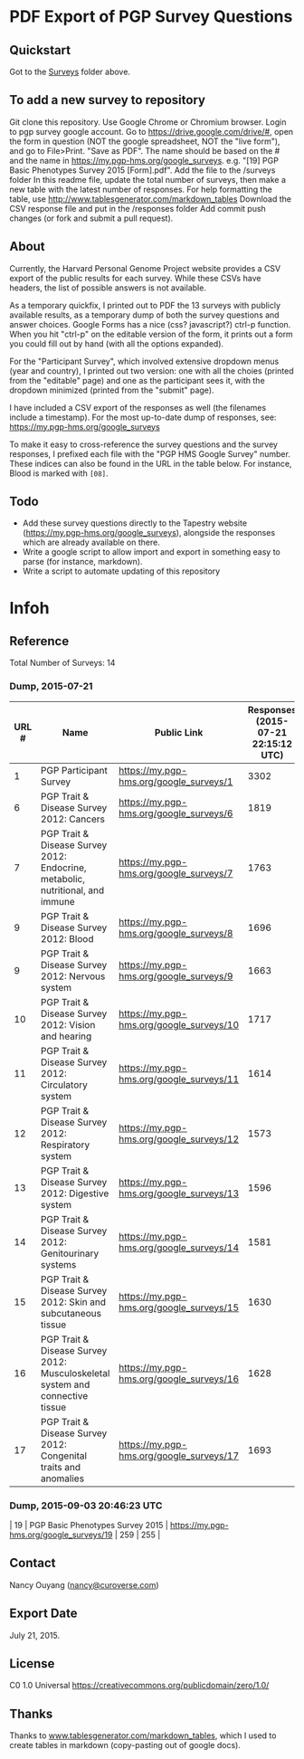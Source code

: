 # PDF Export of PGP Survey Questions

## Quickstart
Got to the <a href="./Surveys">Surveys</a> folder above.

## To add a new survey to repository

Git clone this repository.
Use Google Chrome or Chromium browser. Login to pgp survey google account. Go to https://drive.google.com/drive/#, open the form in question (NOT the google spreadsheet, NOT the "live form"), and go to File>Print. "Save as PDF". The name should be based on the # and the name in https://my.pgp-hms.org/google_surveys. e.g. "[19] PGP Basic Phenotypes Survey 2015 [Form].pdf".
Add the file to the /surveys folder
In this readme file, update the total number of surveys, then make a new table with the latest number of responses. For help formatting the table, use http://www.tablesgenerator.com/markdown_tables
Download the CSV response file and put in the /responses folder
Add commit push changes (or fork and submit a pull request).

## About

Currently, the Harvard Personal Genome Project website provides a CSV export of the public results for each survey. While these CSVs have headers, the list of possible answers is not available.

As a temporary quickfix, I printed out to PDF the 13 surveys with publicly available results, as a temporary dump of both the survey questions and answer choices. Google Forms has a nice (css? javascript?) ctrl-p function. When you hit "ctrl-p" on the editable version of the form, it prints out a form you could fill out by hand (with all the options expanded).

For the "Participant Survey", which involved extensive dropdown menus (year and country), I printed out two version: one with all the choies (printed from the "editable" page) and one as the participant sees it, with the dropdown minimized (printed from the "submit" page).

I have included a CSV export of the responses as well (the filenames include a timestamp). For the most up-to-date dump of responses, see: https://my.pgp-hms.org/google_surveys

To make it easy to cross-reference the survey questions and the survey responses, I prefixed each file with the "PGP HMS Google Survey" number. These indices can also be found in the URL in the table below. For instance, Blood is marked with `[08]`.

## Todo

* Add these survey questions directly to the Tapestry website (https://my.pgp-hms.org/google_surveys), alongside the responses which are already available on there.
* Write a google script to allow import and export in something easy to parse (for instance, markdown).
* Write a script to automate updating of this repository

# Infoh

## Reference 

Total Number of Surveys: 14

### Dump, 2015-07-21

| URL # | Name                                                                           | Public Link                              | Responses (2015-07-21 22:15:12 UTC) | Participants (2015-07-21 22:15:12 UTC) |
|-------|--------------------------------------------------------------------------------|------------------------------------------|-------------------------------------|----------------------------------------|
| 1     | PGP Participant Survey                                                         | https://my.pgp-hms.org/google_surveys/1  | 3302                                | 2689                                   |
| 6     | PGP Trait & Disease Survey 2012: Cancers                                       | https://my.pgp-hms.org/google_surveys/6  | 1819                                | 1667                                   |
| 7     | PGP Trait & Disease Survey 2012: Endocrine, metabolic, nutritional, and immune | https://my.pgp-hms.org/google_surveys/7  | 1763                                | 1616                                   |
| 9     | PGP Trait & Disease Survey 2012: Blood                                         | https://my.pgp-hms.org/google_surveys/8  | 1696                                | 1581                                   |
| 9     | PGP Trait & Disease Survey 2012: Nervous system                                | https://my.pgp-hms.org/google_surveys/9  | 1663                                | 1553                                   |
| 10    | PGP Trait & Disease Survey 2012: Vision and hearing                            | https://my.pgp-hms.org/google_surveys/10 | 1717                                | 1625                                   |
| 11    | PGP Trait & Disease Survey 2012: Circulatory system                            | https://my.pgp-hms.org/google_surveys/11 | 1614                                | 1517                                   |
| 12    | PGP Trait & Disease Survey 2012: Respiratory system                            | https://my.pgp-hms.org/google_surveys/12 | 1573                                | 1502                                   |
| 13    | PGP Trait & Disease Survey 2012: Digestive system                              | https://my.pgp-hms.org/google_surveys/13 | 1596                                | 1514                                   |
| 14    | PGP Trait & Disease Survey 2012: Genitourinary systems                         | https://my.pgp-hms.org/google_surveys/14 | 1581                                | 1497                                   |
| 15    | PGP Trait & Disease Survey 2012: Skin and subcutaneous tissue                  | https://my.pgp-hms.org/google_surveys/15 | 1630                                | 1540                                   |
| 16    | PGP Trait & Disease Survey 2012: Musculoskeletal system and connective tissue  | https://my.pgp-hms.org/google_surveys/16 | 1628                                | 1513                                   |
| 17    | PGP Trait & Disease Survey 2012: Congenital traits and anomalies               | https://my.pgp-hms.org/google_surveys/17 | 1693                                | 1568                                   |

### Dump, 2015-09-03 20:46:23 UTC 

| 19    | PGP Basic Phenotypes Survey 2015                                               | https://my.pgp-hms.org/google_surveys/19 | 259                                | 255                                     |


## Contact

Nancy Ouyang (nancy@curoverse.com)

## Export Date 

July 21, 2015.

## License

C0 1.0 Universal
https://creativecommons.org/publicdomain/zero/1.0/

## Thanks

Thanks to www.tablesgenerator.com/markdown_tables, which I used to create tables in markdown (copy-pasting out of google docs).
